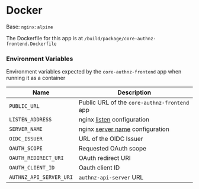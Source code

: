 # Docker

Base: `nginx:alpine`

The Dockerfile for this app is at `/build/package/core-authnz-frontend.Dockerfile`

### Environment Variables

Environment variables expected by the `core-authnz-frontend` app when running it as a container

| Name | Description |
|------|-------------|
| `PUBLIC_URL` | Public URL of the `core-authnz-frontend` app
| `LISTEN_ADDRESS` | nginx [listen](http://nginx.org/en/docs/http/ngx_http_core_module.html#listen) configuration
| `SERVER_NAME` | nginx [server name](http://nginx.org/en/docs/http/server_names.html) configuration
| `OIDC_ISSUER` | URL of the OIDC Issuer
| `OAUTH_SCOPE` | Requested OAuth scope
| `OAUTH_REDIRECT_URI` | OAuth redirect URI
| `OAUTH_CLIENT_ID` | Oauth client ID
| `AUTHNZ_API_SERVER_URI` | `authnz-api-server` URL

